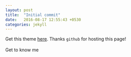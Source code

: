 ```yaml
---
layout: post
title:  "Initial commit"
date:   2016-08-17 12:55:43 +0530
categories: jekyll
---
```

Get this theme [here][theme-github]. Thanks `github` for hosting this page! 
<br />
<br />
Get to know me 
      <center><a href="http://facebook.com/rishi25m"><i class="fa fa-facebook"></i></a> &nbsp; &nbsp; &nbsp;<a href="http://github.com/rishimi"><i class="fa fa-github"></i></a>&nbsp; &nbsp; &nbsp;<a href="/RishiMishra.PDF"><i class="fa fa-file-pdf-o" aria-hidden="true"></i></a></center>

[theme-github]: https://github.com/hemangsk/DevJournal
